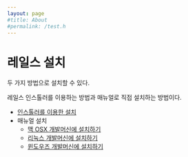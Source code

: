 ```yaml
---
layout: page
#title: About
#permalink: /test.h
---
```


# 레일스 설치

두 가지 방법으로 설치할 수 있다.

레일스 인스톨러를 이용하는 방법과 매뉴얼로 직접 설치하는 방법이다.

* [인스톨러를 이용한 설치](using_installer.html)
* 매뉴얼 설치
  * [맥 OSX 개발머신에 설치하기](mac_install.html)
  * [리눅스 개발머신에 설치하기](linux_install.html)
  * [윈도우즈 개발머신에 설치하기](windows_install.html)
